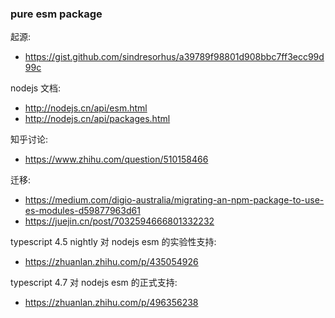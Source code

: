 ### pure esm package

起源:

- <https://gist.github.com/sindresorhus/a39789f98801d908bbc7ff3ecc99d99c>

nodejs 文档:

- <http://nodejs.cn/api/esm.html>
- <http://nodejs.cn/api/packages.html>

知乎讨论:

- <https://www.zhihu.com/question/510158466>

迁移:

- <https://medium.com/digio-australia/migrating-an-npm-package-to-use-es-modules-d59877963d61>
- <https://juejin.cn/post/7032594666801332232>

typescript 4.5 nightly 对 nodejs esm 的实验性支持:

- <https://zhuanlan.zhihu.com/p/435054926>

typescript 4.7 对 nodejs esm 的正式支持:

- <https://zhuanlan.zhihu.com/p/496356238>
